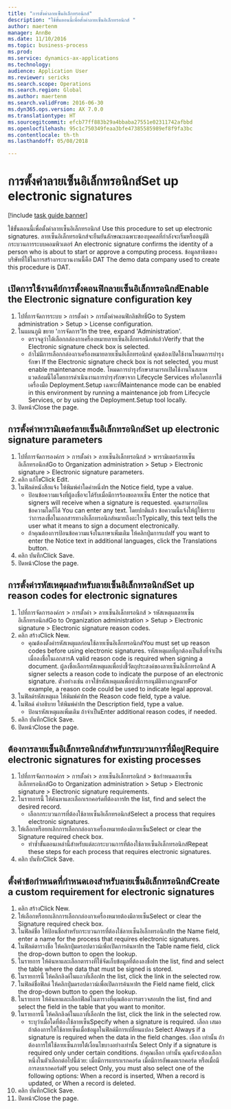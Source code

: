 ```yaml
--- 
title: "การตั้งค่าลายเซ็นอิเล็กทรอนิกส์"
description: "ใช้ขั้นตอนนี้เพื่อตั้งค่าลายเซ็นอิเล็กทรอนิกส์ "
author: maertenm
manager: AnnBe
ms.date: 11/10/2016
ms.topic: business-process
ms.prod: 
ms.service: dynamics-ax-applications
ms.technology: 
audience: Application User
ms.reviewer: sericks
ms.search.scope: Operations
ms.search.region: Global
ms.author: maertenm
ms.search.validFrom: 2016-06-30
ms.dyn365.ops.version: AX 7.0.0
ms.translationtype: HT
ms.sourcegitcommit: efcb77ff883b29a4bbaba27551e02311742afbbd
ms.openlocfilehash: 95c1c750349feaa3bfe47385585989ef8f9fa3bc
ms.contentlocale: th-th
ms.lasthandoff: 05/08/2018

---
```

# <a name="set-up-electronic-signatures"></a><span data-ttu-id="c981e-103">การตั้งค่าลายเซ็นอิเล็กทรอนิกส์</span><span class="sxs-lookup"><span data-stu-id="c981e-103">Set up electronic signatures</span></span>

[!include [task guide banner](../../includes/task-guide-banner.md)]

<span data-ttu-id="c981e-104">ใช้ขั้นตอนนี้เพื่อตั้งค่าลายเซ็นอิเล็กทรอนิกส์ </span><span class="sxs-lookup"><span data-stu-id="c981e-104">Use this procedure to set up electronic signatures.</span></span> <span data-ttu-id="c981e-105">ลายเซ็นอิเล็กทรอนิกส์จะยืนยันลักษณะเฉพาะของบุคคลที่กำลังจะเริ่มหรืออนุมัติกระบวนการระบบคอมพิวเตอร์ </span><span class="sxs-lookup"><span data-stu-id="c981e-105">An electronic signature confirms the identity of a person who is about to start or approve a computing process.</span></span> <span data-ttu-id="c981e-106">ข้อมูลสาธิตของบริษัทที่ใช้ในการสร้างกระบวนงานนี้คือ DAT </span><span class="sxs-lookup"><span data-stu-id="c981e-106">The demo data company used to create this procedure is DAT.</span></span>


## <a name="enable-the-electronic-signature-configuration-key"></a><span data-ttu-id="c981e-107">เปิดการใช้งานคีย์การตั้งคอนฟิกลายเซ็นอิเล็กทรอนิกส์</span><span class="sxs-lookup"><span data-stu-id="c981e-107">Enable the Electronic signature configuration key</span></span>
1. <span data-ttu-id="c981e-108">ไปที่การจัดการระบบ > การตั้งค่า > การตั้งค่าคอนฟิกลิขสิทธิ์</span><span class="sxs-lookup"><span data-stu-id="c981e-108">Go to System administration > Setup > License configuration.</span></span>
2. <span data-ttu-id="c981e-109">ในแผนภูมิ ขยาย 'การจัดการ'</span><span class="sxs-lookup"><span data-stu-id="c981e-109">In the tree, expand 'Administration'.</span></span>
    * <span data-ttu-id="c981e-110">ตรวจดูว่าได้เลือกกล่องกาเครื่องหมายลายเซ็นอิเล็กทรอนิกส์แล้ว</span><span class="sxs-lookup"><span data-stu-id="c981e-110">Verify that the Electronic signature check box is selected.</span></span>  
    * <span data-ttu-id="c981e-111">ถ้าไม่มีการเลือกกล่องกาเครื่องหมายลายเซ็นอิเล็กทรอนิกส์ คุณต้องเปิดใช้งานโหมดการบำรุงรักษา </span><span class="sxs-lookup"><span data-stu-id="c981e-111">If the Electronic signature check box is not selected, you must enable maintenance mode.</span></span> <span data-ttu-id="c981e-112">โหมดการบำรุงรักษาสามารถเปิดใช้งานในสภาพแวดล้อมนี้ได้โดยการดำเนินงานการบำรุงรักษาจาก Lifecycle Services หรือโดยการใช้เครื่องมือ Deployment.Setup เฉพาะที่</span><span class="sxs-lookup"><span data-stu-id="c981e-112">Maintenance mode can be enabled in this environment by running a maintenance job from Lifecycle Services, or by using the Deployment.Setup tool locally.</span></span>  
3. <span data-ttu-id="c981e-113">ปิดหน้า</span><span class="sxs-lookup"><span data-stu-id="c981e-113">Close the page.</span></span>

## <a name="set-up-electronic-signature-parameters"></a><span data-ttu-id="c981e-114">การตั้งค่าพารามิเตอร์ลายเซ็นอิเล็กทรอนิกส์</span><span class="sxs-lookup"><span data-stu-id="c981e-114">Set up electronic signature parameters</span></span>
1. <span data-ttu-id="c981e-115">ไปที่การจัดการองค์กร > การตั้งค่า > ลายเซ็นอิเล็กทรอนิกส์ > พารามิเตอร์ลายเซ็นอิเล็กทรอนิกส์</span><span class="sxs-lookup"><span data-stu-id="c981e-115">Go to Organization administration > Setup > Electronic signature > Electronic signature parameters.</span></span>
2. <span data-ttu-id="c981e-116">คลิก แก้ไข</span><span class="sxs-lookup"><span data-stu-id="c981e-116">Click Edit.</span></span>
3. <span data-ttu-id="c981e-117">ในฟิลด์หนังสือแจ้ง ให้พิมพ์ค่าใดค่าหนึ่ง</span><span class="sxs-lookup"><span data-stu-id="c981e-117">In the Notice field, type a value.</span></span>
    * <span data-ttu-id="c981e-118">ป้อนข้อความแจ้งที่ผู้ลงชื่อจะได้รับเมื่อมีการร้องขอลายเซ็น </span><span class="sxs-lookup"><span data-stu-id="c981e-118">Enter the notice that signers will receive when a signature is requested.</span></span> <span data-ttu-id="c981e-119">คุณสามารถป้อนข้อความใดก็ได้ </span><span class="sxs-lookup"><span data-stu-id="c981e-119">You can enter any text.</span></span> <span data-ttu-id="c981e-120">โดยปกติแล้ว ข้อความนี้แจ้งให้ผู้ใช้ทราบว่าการลงชื่อในเอกสารทางอิเล็กทรอนิกส์หมายถึงอะไร</span><span class="sxs-lookup"><span data-stu-id="c981e-120">Typically, this text tells the user what it means to sign a document electronically.</span></span>  
    * <span data-ttu-id="c981e-121">ถ้าคุณต้องการป้อนข้อความแจ้งในภาษาเพิ่มเติม ให้คลิกปุ่มการแปล</span><span class="sxs-lookup"><span data-stu-id="c981e-121">If you want to enter the Notice text in additional languages, click the Translations button.</span></span>  
4. <span data-ttu-id="c981e-122">คลิก บันทึก</span><span class="sxs-lookup"><span data-stu-id="c981e-122">Click Save.</span></span>
5. <span data-ttu-id="c981e-123">ปิดหน้า</span><span class="sxs-lookup"><span data-stu-id="c981e-123">Close the page.</span></span>

## <a name="set-up-reason-codes-for-electronic-signatures"></a><span data-ttu-id="c981e-124">การตั้งค่ารหัสเหตุผลสำหรับลายเซ็นอิเล็กทรอนิกส์</span><span class="sxs-lookup"><span data-stu-id="c981e-124">Set up reason codes for electronic signatures</span></span>
1. <span data-ttu-id="c981e-125">ไปที่การจัดการองค์กร > การตั้งค่า > ลายเซ็นอิเล็กทรอนิกส์ > รหัสเหตุผลลายเซ็นอิเล็กทรอนิกส์</span><span class="sxs-lookup"><span data-stu-id="c981e-125">Go to Organization administration > Setup > Electronic signature > Electronic signature reason codes.</span></span>
2. <span data-ttu-id="c981e-126">คลิก สร้าง</span><span class="sxs-lookup"><span data-stu-id="c981e-126">Click New.</span></span>
    * <span data-ttu-id="c981e-127">คุณต้องตั้งค่ารหัสเหตุผลก่อนใช้ลายเซ็นอิเล็กทรอนิกส์</span><span class="sxs-lookup"><span data-stu-id="c981e-127">You must set up reason codes before using electronic signatures.</span></span> <span data-ttu-id="c981e-128">รหัสเหตุผลที่ถูกต้องเป็นสิ่งที่จำเป็นเมื่อลงชื่อในเอกสาร</span><span class="sxs-lookup"><span data-stu-id="c981e-128">A valid reason code is required when signing a document.</span></span>     <span data-ttu-id="c981e-129">ผู้ลงชื่อเลือกรหัสเหตุผลเพื่อบ่งชี้วัตถุประสงค์ของลายเซ็นอิเล็กทรอนิกส์ </span><span class="sxs-lookup"><span data-stu-id="c981e-129">A signer selects a reason code to indicate the purpose of an electronic signature.</span></span> <span data-ttu-id="c981e-130">ตัวอย่างเช่น อาจใช้รหัสเหตุผลเพื่อบ่งชี้การอนุมัติทางกฎหมาย</span><span class="sxs-lookup"><span data-stu-id="c981e-130">For example, a reason code could be used to indicate legal approval.</span></span>  
3. <span data-ttu-id="c981e-131">ในฟิลด์รหัสเหตุผล ให้พิมพ์ค่า</span><span class="sxs-lookup"><span data-stu-id="c981e-131">In the Reason code field, type a value.</span></span>
4. <span data-ttu-id="c981e-132">ในฟิลด์ คำอธิบาย ให้พิมพ์ค่า</span><span class="sxs-lookup"><span data-stu-id="c981e-132">In the Description field, type a value.</span></span>
    * <span data-ttu-id="c981e-133">ป้อนรหัสเหตุผลเพิ่มเติม ถ้าจำเป็น</span><span class="sxs-lookup"><span data-stu-id="c981e-133">Enter additional reason codes, if needed.</span></span>  
5. <span data-ttu-id="c981e-134">คลิก บันทึก</span><span class="sxs-lookup"><span data-stu-id="c981e-134">Click Save.</span></span>
6. <span data-ttu-id="c981e-135">ปิดหน้า</span><span class="sxs-lookup"><span data-stu-id="c981e-135">Close the page.</span></span>

## <a name="require-electronic-signatures-for-existing-processes"></a><span data-ttu-id="c981e-136">ต้องการลายเซ็นอิเล็กทรอนิกส์สำหรับกระบวนการที่มีอยู่</span><span class="sxs-lookup"><span data-stu-id="c981e-136">Require electronic signatures for existing processes</span></span>
1. <span data-ttu-id="c981e-137">ไปที่การจัดการองค์กร > การตั้งค่า > ลายเซ็นอิเล็กทรอนิกส์ > ข้อกำหนดลายเซ็นอิเล็กทรอนิกส์</span><span class="sxs-lookup"><span data-stu-id="c981e-137">Go to Organization administration > Setup > Electronic signature > Electronic signature requirements.</span></span>
2. <span data-ttu-id="c981e-138">ในรายการนี้ ให้ค้นหาและเลือกเรกคอร์ดที่ต้องการ</span><span class="sxs-lookup"><span data-stu-id="c981e-138">In the list, find and select the desired record.</span></span>
    * <span data-ttu-id="c981e-139">เลือกกระบวนการที่ต้องใช้ลายเซ็นอิเล็กทรอนิกส์</span><span class="sxs-lookup"><span data-stu-id="c981e-139">Select a process that requires electronic signatures.</span></span>  
3. <span data-ttu-id="c981e-140">ให้เลือกหรือยกเลิกการเลือกกล่องกาเครื่องหมายต้องมีลายเซ็น</span><span class="sxs-lookup"><span data-stu-id="c981e-140">Select or clear the Signature required check box.</span></span>
    * <span data-ttu-id="c981e-141">ทำซ้ำขั้นตอนเหล่านี้สำหรับแต่ละกระบวนการที่ต้องใช้ลายเซ็นอิเล็กทรอนิกส์</span><span class="sxs-lookup"><span data-stu-id="c981e-141">Repeat these steps for each process that requires electronic signatures.</span></span>  
4. <span data-ttu-id="c981e-142">คลิก บันทึก</span><span class="sxs-lookup"><span data-stu-id="c981e-142">Click Save.</span></span>

## <a name="create-a-custom-requirement-for-electronic-signatures"></a><span data-ttu-id="c981e-143">ตั้งค่าข้อกำหนดที่กำหนดเองสำหรับลายเซ็นอิเล็กทรอนิกส์</span><span class="sxs-lookup"><span data-stu-id="c981e-143">Create a custom requirement for electronic signatures</span></span>
1. <span data-ttu-id="c981e-144">คลิก สร้าง</span><span class="sxs-lookup"><span data-stu-id="c981e-144">Click New.</span></span>
2. <span data-ttu-id="c981e-145">ให้เลือกหรือยกเลิกการเลือกกล่องกาเครื่องหมายต้องมีลายเซ็น</span><span class="sxs-lookup"><span data-stu-id="c981e-145">Select or clear the Signature required check box.</span></span>
3. <span data-ttu-id="c981e-146">ในฟิลด์ชื่อ ให้ป้อนชื่อสำหรับกระบวนการที่ต้องใช้ลายเซ็นอิเล็กทรอนิกส์</span><span class="sxs-lookup"><span data-stu-id="c981e-146">In the Name field, enter a name for the process that requires electronic signatures.</span></span>
4. <span data-ttu-id="c981e-147">ในฟิลด์ตารางชื่อ ให้คลิกปุ่มดรอปดาวน์เพื่อเปิดการค้นหา</span><span class="sxs-lookup"><span data-stu-id="c981e-147">In the Table name field, click the drop-down button to open the lookup.</span></span>
5. <span data-ttu-id="c981e-148">ในรายการ ให้ค้นหาและเลือกตารางที่ใช้จัดเก็บข้อมูลที่ต้องลงชื่อ</span><span class="sxs-lookup"><span data-stu-id="c981e-148">In the list, find and select the table where the data that must be signed is stored.</span></span>
6. <span data-ttu-id="c981e-149">ในรายการนี้ ให้คลิกลิงค์ในแถวที่เลือก</span><span class="sxs-lookup"><span data-stu-id="c981e-149">In the list, click the link in the selected row.</span></span>
7. <span data-ttu-id="c981e-150">ในฟิลด์ชื่อฟิลด์ ให้คลิกปุ่มดรอปดาวน์เพื่อเปิดการค้นหา</span><span class="sxs-lookup"><span data-stu-id="c981e-150">In the Field name field, click the drop-down button to open the lookup.</span></span>
8. <span data-ttu-id="c981e-151">ในรายการ ให้ค้นหาและเลือกฟิลด์ในตารางที่คุณต้องการตรวจสอบ</span><span class="sxs-lookup"><span data-stu-id="c981e-151">In the list, find and select the field in the table that you want to monitor.</span></span>
9. <span data-ttu-id="c981e-152">ในรายการนี้ ให้คลิกลิงค์ในแถวที่เลือก</span><span class="sxs-lookup"><span data-stu-id="c981e-152">In the list, click the link in the selected row.</span></span>
    * <span data-ttu-id="c981e-153">ระบุว่าเมื่อใดที่ต้องใช้ลายเซ็น</span><span class="sxs-lookup"><span data-stu-id="c981e-153">Specify when a signature is required.</span></span>     <span data-ttu-id="c981e-154">เลือก เสมอ ถ้าต้องการให้ใช้ลายเซ็นเมื่อข้อมูลในฟิลด์มีการเปลี่ยนแปลง </span><span class="sxs-lookup"><span data-stu-id="c981e-154">Select Always if a signature is required when the data in the field changes.</span></span>     <span data-ttu-id="c981e-155">เลือก เท่านั้น ถ้าต้องการให้ใช้ลายเซ็นภายใต้เงื่อนไขบางอย่างเท่านั้น </span><span class="sxs-lookup"><span data-stu-id="c981e-155">Select Only if a signature is required only under certain conditions.</span></span> <span data-ttu-id="c981e-156">ถ้าคุณเลือก เท่านั้น คุณยังจะต้องเลือกหนึ่งในตัวเลือกต่อไปนี้ด้วย: เมื่อมีการแทรกเรกคอร์ด เมื่อมีการอัพเดตเรกคอร์ด หรือเมื่อมีการลบเรกคอร์ด</span><span class="sxs-lookup"><span data-stu-id="c981e-156">If you select Only, you must also select one of the following options: When a record is inserted, When a record is updated, or When a record is deleted.</span></span>  
10. <span data-ttu-id="c981e-157">คลิก บันทึก</span><span class="sxs-lookup"><span data-stu-id="c981e-157">Click Save.</span></span>
11. <span data-ttu-id="c981e-158">ปิดหน้า</span><span class="sxs-lookup"><span data-stu-id="c981e-158">Close the page.</span></span>


